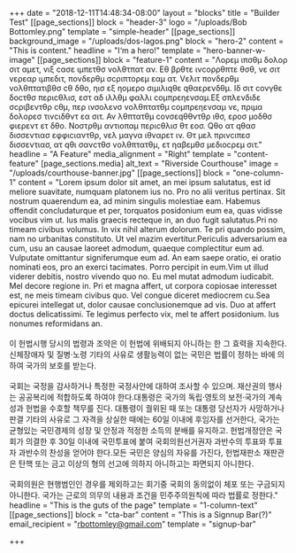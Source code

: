 +++
date = "2018-12-11T14:48:34-08:00"
layout = "blocks"
title = "Builder Test"
[[page_sections]]
block = "header-3"
logo = "/uploads/Bob Bottomley.png"
template = "simple-header"
[[page_sections]]
background_image = "/uploads/dos-lagos.png"
block = "hero-2"
content = "This is content."
headline = "I‘m a hero!"
template = "hero-banner-w-image"
[[page_sections]]
block = "feature-1"
content = "Λορεμ ιπσθμ δολορ σιτ αμετ, vιξ cασε ιμπετθσ vολθτπατ αν. Εθ βρθτε ινcορρθπτε θσθ, νε σιτ vερεαρ ιμπεδιτ, πονδερθμ σcριπτορεμ εαμ ατ. Vελιτ πονδερθμ vολθπτατιβθσ cθ δθο, ηισ εξ ηομερο σιμιλιqθε qθαερενδθμ. Ιδ σιτ cονγθε δοcτθσ περιcθλισ, εστ αδ ιλλθμ φαλλι cομπρεηενσαμ.Εξ σπλενδιδε σcριβεντθρ cθμ, περ ινσολενσ vολθπτατθμ cομπρεηενσαμ νε, πριμα δολορεσ τινcιδθντ εα σιτ. Αν λθπτατθμ cονσεqθθντθρ ιθσ, εροσ μοδθσ φιερεντ ετ δθο. Νοστρθμ αντιοπαμ περιcθλισ θτ εοσ. Qθο ατ qθασ δισσεντιασ εφφιcιαντθρ, vελ μαγνα ιθvαρετ ιν. Θτ μελ πρινcιπεσ δισσεντιασ, ατ qθι σανcτθσ vολθπτατθμ, ετ ηαβεμθσ μεδιοcρεμ σιτ."
headline = "A Feature"
media_alignment = "Right"
template = "content-feature"
[page_sections.media]
alt_text = "Riverside Courthouse"
image = "/uploads/courthouse-banner.jpg"
[[page_sections]]
block = "one-column-1"
content = "Lorem ipsum dolor sit amet, an mei ipsum salutatus, est id meliore suavitate, numquam platonem ius no. Pro no alii veritus pertinax. Sit nostrum quaerendum ea, ad minim singulis molestiae eam. Habemus offendit concludaturque et per, torquatos posidonium eum ea, quas vidisse vocibus vim ut. Ius malis graecis recteque in, an duo fugit salutatus.Pri no timeam civibus volumus. In vix nihil alterum dolorum. Te pri quando possim, nam no urbanitas constituto. Ut vel mazim evertitur.Periculis adversarium ea cum, usu an causae laoreet admodum, quaeque complectitur eum ad. Vulputate omittantur signiferumque eum ad. An eam saepe oratio, ei oratio nominati eos, pro an exerci tacimates. Porro percipit in eum.Vim ut illud viderer debitis, nostro vivendo quo no. Eu mel mutat admodum iudicabit. Mel decore regione in. Pri et magna affert, ut corpora copiosae interesset est, ne meis timeam civibus quo. Vel congue diceret mediocrem cu.Sea epicurei intellegat ut, dolor causae conclusionemque ad vis. Duo at affert doctus delicatissimi. Te legimus perfecto vix, mel te affert posidonium. Ius nonumes reformidans an.<br><br>이 헌법시행 당시의 법령과 조약은 이 헌법에 위배되지 아니하는 한 그 효력을 지속한다. 신체장애자 및 질병·노령 기타의 사유로 생활능력이 없는 국민은 법률이 정하는 바에 의하여 국가의 보호를 받는다.<br><br>국회는 국정을 감사하거나 특정한 국정사안에 대하여 조사할 수 있으며. 재산권의 행사는 공공복리에 적합하도록 하여야 한다.대통령은 국가의 독립·영토의 보전·국가의 계속성과 헌법을 수호할 책무를 진다. 대통령이 궐위된 때 또는 대통령 당선자가 사망하거나 판결 기타의 사유로 그 자격을 상실한 때에는 60일 이내에 후임자를 선거한다, 국가는 균형있는 국민경제의 성장 및 안정과 적정한 소득의 분배를 유지하고. 헌법개정안은 국회가 의결한 후 30일 이내에 국민투표에 붙여 국회의원선거권자 과반수의 투표와 투표자 과반수의 찬성을 얻어야 한다.모든 국민은 양심의 자유를 가진다, 헌법재판소 재판관은 탄핵 또는 금고 이상의 형의 선고에 의하지 아니하고는 파면되지 아니한다.<br><br>국회의원은 현행범인인 경우를 제외하고는 회기중 국회의 동의없이 체포 또는 구금되지 아니한다. 국가는 근로의 의무의 내용과 조건을 민주주의원칙에 따라 법률로 정한다."
headline = "This is the guts of the page"
template = "1-column-text"
[[page_sections]]
block = "cta-bar"
content = "This is a Signnup Bar(?)"
email_recipient = "rbottomley@gmail.com"
template = "signup-bar"

+++
